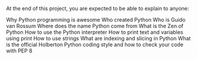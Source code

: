 At the end of this project, you are expected to be able to explain to anyone:

Why Python programming is awesome
Who created Python
Who is Guido van Rossum
Where does the name Python come from
What is the Zen of Python
How to use the Python interpreter
How to print text and variables using print
How to use strings
What are indexing and slicing in Python
What is the official Holberton Python coding style and how to check your code with PEP 8
